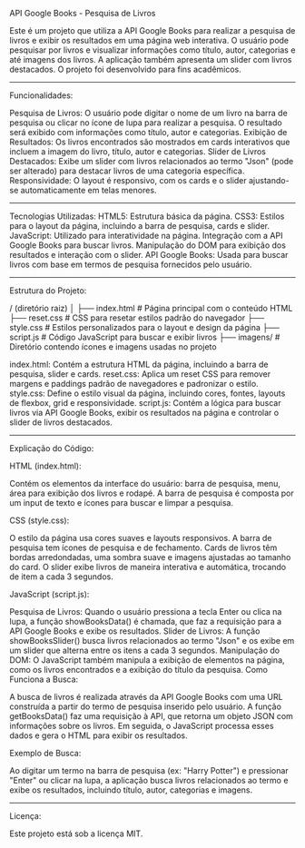 API Google Books - Pesquisa de Livros

Este é um projeto que utiliza a API Google Books para realizar a pesquisa de livros e exibir os resultados em uma página web interativa. O usuário pode pesquisar por livros e visualizar informações como título, 
autor, categorias e até imagens dos livros. A aplicação também apresenta um slider com livros destacados. O projeto foi desenvolvido para fins acadêmicos.

---------------------------------------------------------------------------------------------------------------------------------------------------------------------------------------------------------------------
Funcionalidades:

Pesquisa de Livros: O usuário pode digitar o nome de um livro na barra de pesquisa ou clicar no ícone de lupa para realizar a pesquisa. O resultado será exibido com informações como título, autor e categorias.
Exibição de Resultados: Os livros encontrados são mostrados em cards interativos que incluem a imagem do livro, título, autor e categorias.
Slider de Livros Destacados: Exibe um slider com livros relacionados ao termo "Json" (pode ser alterado) para destacar livros de uma categoria específica.
Responsividade: O layout é responsivo, com os cards e o slider ajustando-se automaticamente em telas menores.

---------------------------------------------------------------------------------------------------------------------------------------------------------------------------------------------------------------------
Tecnologias Utilizadas:
HTML5: Estrutura básica da página.
CSS3: Estilos para o layout da página, incluindo a barra de pesquisa, cards e slider.
JavaScript:
Utilizado para interatividade na página.
Integração com a API Google Books para buscar livros.
Manipulação do DOM para exibição dos resultados e interação com o slider.
API Google Books: Usada para buscar livros com base em termos de pesquisa fornecidos pelo usuário.

---------------------------------------------------------------------------------------------------------------------------------------------------------------------------------------------------------------------
Estrutura do Projeto:

/ (diretório raiz)
│
├── index.html      # Página principal com o conteúdo HTML
├── reset.css       # CSS para resetar estilos padrão do navegador
├── style.css       # Estilos personalizados para o layout e design da página
├── script.js       # Código JavaScript para buscar e exibir livros
├── imagens/        # Diretório contendo ícones e imagens usadas no projeto

index.html: Contém a estrutura HTML da página, incluindo a barra de pesquisa, slider e cards. 
reset.css: Aplica um reset CSS para remover margens e paddings padrão de navegadores e padronizar o estilo. 
style.css: Define o estilo visual da página, incluindo cores, fontes, layouts de flexbox, grid e responsividade. 
script.js: Contém a lógica para buscar livros via API Google Books, exibir os resultados na página e controlar o slider de livros destacados.

---------------------------------------------------------------------------------------------------------------------------------------------------------------------------------------------------------------------
Explicação do Código:

HTML (index.html):

Contém os elementos da interface do usuário: barra de pesquisa, menu, área para exibição dos livros e rodapé.
A barra de pesquisa é composta por um input de texto e ícones para buscar e limpar a pesquisa.

CSS (style.css):

O estilo da página usa cores suaves e layouts responsivos.
A barra de pesquisa tem ícones de pesquisa e de fechamento.
Cards de livros têm bordas arredondadas, uma sombra suave e imagens ajustadas ao tamanho do card.
O slider exibe livros de maneira interativa e automática, trocando de item a cada 3 segundos.

JavaScript (script.js):

Pesquisa de Livros: Quando o usuário pressiona a tecla Enter ou clica na lupa, a função showBooksData() é chamada, que faz a requisição para a API Google Books e exibe os resultados.
Slider de Livros: A função showBooksSlider() busca livros relacionados ao termo "Json" e os exibe em um slider que alterna entre os itens a cada 3 segundos.
Manipulação do DOM: O JavaScript também manipula a exibição de elementos na página, como os livros encontrados e a exibição do título da pesquisa.
Como Funciona a Busca:

A busca de livros é realizada através da API Google Books com uma URL construída a partir do termo de pesquisa inserido pelo usuário. A função getBooksData() faz uma requisição à API, que retorna um objeto JSON 
com informações sobre os livros. Em seguida, o JavaScript processa esses dados e gera o HTML para exibir os resultados.

Exemplo de Busca:

Ao digitar um termo na barra de pesquisa (ex: "Harry Potter") e pressionar "Enter" ou clicar na lupa, a aplicação busca livros relacionados ao termo e exibe os resultados, 
incluindo título, autor, categorias e imagens.

---------------------------------------------------------------------------------------------------------------------------------------------------------------------------------------------------------------------
Licença:

Este projeto está sob a licença MIT.
